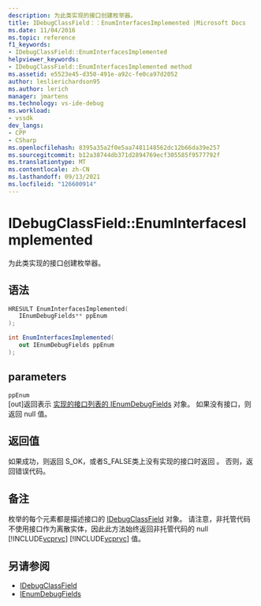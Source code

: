 ```yaml
---
description: 为此类实现的接口创建枚举器。
title: IDebugClassField：：EnumInterfacesImplemented |Microsoft Docs
ms.date: 11/04/2016
ms.topic: reference
f1_keywords:
- IDebugClassField::EnumInterfacesImplemented
helpviewer_keywords:
- IDebugClassField::EnumInterfacesImplemented method
ms.assetid: e5523e45-d350-491e-a92c-fe0ca97d2052
author: leslierichardson95
ms.author: lerich
manager: jmartens
ms.technology: vs-ide-debug
ms.workload:
- vssdk
dev_langs:
- CPP
- CSharp
ms.openlocfilehash: 8395a35a2f0e5aa7481148562dc12b66da39e257
ms.sourcegitcommit: b12a38744db371d2894769ecf305585f9577792f
ms.translationtype: MT
ms.contentlocale: zh-CN
ms.lasthandoff: 09/13/2021
ms.locfileid: "126600914"
---
```

# <a name="idebugclassfieldenuminterfacesimplemented"></a>IDebugClassField::EnumInterfacesImplemented
为此类实现的接口创建枚举器。

## <a name="syntax"></a>语法

```cpp
HRESULT EnumInterfacesImplemented( 
   IEnumDebugFields** ppEnum
);
```

```csharp
int EnumInterfacesImplemented(
   out IEnumDebugFields ppEnum
);
```

## <a name="parameters"></a>parameters
`ppEnum`\
[out]返回表示 [实现的接口列表的 IEnumDebugFields](../../../extensibility/debugger/reference/ienumdebugfields.md) 对象。 如果没有接口，则返回 null 值。

## <a name="return-value"></a>返回值
 如果成功，则返回 S_OK，或者S_FALSE类上没有实现的接口时返回 。 否则，返回错误代码。

## <a name="remarks"></a>备注
 枚举的每个元素都是描述接口的 [IDebugClassField](../../../extensibility/debugger/reference/idebugclassfield.md) 对象。 请注意，非托管代码不使用接口作为离散实体，因此此方法始终返回非托管代码的 null [!INCLUDE[vcprvc](../../../code-quality/includes/vcprvc_md.md)] [!INCLUDE[vcprvc](../../../code-quality/includes/vcprvc_md.md)] 值。

## <a name="see-also"></a>另请参阅
- [IDebugClassField](../../../extensibility/debugger/reference/idebugclassfield.md)
- [IEnumDebugFields](../../../extensibility/debugger/reference/ienumdebugfields.md)
